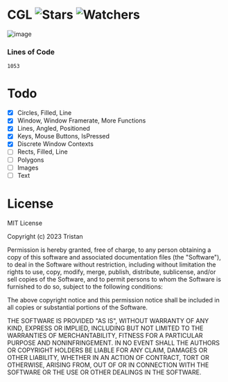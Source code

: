 # CGL ![Stars](https://img.shields.io/github/stars/realTristan/CGL?color=brightgreen) ![Watchers](https://img.shields.io/github/watchers/realTristan/CGL?label=Watchers)

![image](https://github.com/realTristan/CGL/assets/75189508/f932e185-caa2-4ff6-bdfd-a1d29ff334d6)

### Lines of Code
`1053`

# Todo
- [X] Circles, Filled, Line
- [X] Window, Window Framerate, More Functions
- [X] Lines, Angled, Positioned
- [X] Keys, Mouse Buttons, IsPressed
- [X] Discrete Window Contexts
- [ ] Rects, Filled, Line
- [ ] Polygons
- [ ] Images
- [ ] Text

# License
MIT License

Copyright (c) 2023 Tristan

Permission is hereby granted, free of charge, to any person obtaining a copy
of this software and associated documentation files (the "Software"), to deal
in the Software without restriction, including without limitation the rights
to use, copy, modify, merge, publish, distribute, sublicense, and/or sell
copies of the Software, and to permit persons to whom the Software is
furnished to do so, subject to the following conditions:

The above copyright notice and this permission notice shall be included in all
copies or substantial portions of the Software.

THE SOFTWARE IS PROVIDED "AS IS", WITHOUT WARRANTY OF ANY KIND, EXPRESS OR
IMPLIED, INCLUDING BUT NOT LIMITED TO THE WARRANTIES OF MERCHANTABILITY,
FITNESS FOR A PARTICULAR PURPOSE AND NONINFRINGEMENT. IN NO EVENT SHALL THE
AUTHORS OR COPYRIGHT HOLDERS BE LIABLE FOR ANY CLAIM, DAMAGES OR OTHER
LIABILITY, WHETHER IN AN ACTION OF CONTRACT, TORT OR OTHERWISE, ARISING FROM,
OUT OF OR IN CONNECTION WITH THE SOFTWARE OR THE USE OR OTHER DEALINGS IN THE
SOFTWARE.
